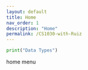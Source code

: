 ```yaml
---
layout: default
title: Home
nav_order: 1
description: "Home"
permalink: /CS1030-with-Ruiz
---
```

```Python
print("Data Types")
```
home
menu
